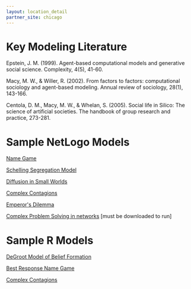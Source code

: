 ```yaml
---
layout: location_detail
partner_site: chicago
---
```


# Key Modeling Literature
Epstein, J. M. (1999). Agent-based computational models and generative social science. Complexity, 4(5), 41-60.

Macy, M. W., & Willer, R. (2002). From factors to factors: computational sociology and agent-based modeling. Annual review of sociology, 28(1), 143-166.

Centola, D. M., Macy, M. W., & Whelan, S. (2005). Social life in Silico: The science of artificial societies. The handbook of group research and practice, 273-281.

# Sample NetLogo Models
[Name Game](http://netlogoweb.org/web?url=http://modelingcommons.org/browse/5218/model_contents&name=Name%20Game)

[Schelling Segregation Model](http://netlogoweb.org/web?url=http://modelingcommons.org/browse/1466/model_contents&name=Schelling%20Segregation%20Model)

[Diffusion in Small Worlds](http://netlogoweb.org/web?url=http://modelingcommons.org/browse/5217/model_contents&name=Diffusion%20In%20Small%20Worlds)

[Complex Contagions](http://netlogoweb.org/web?url=http://modelingcommons.org/browse/5216/model_contents&name=Complex%20Contagions)

[Emperor's Dilemma](http://netlogoweb.org/web?url=http://modelingcommons.org/browse/5215/model_contents&name=Emperor%27s%20Dilemma)

[Complex Problem Solving in networks](http://netlogoweb.org/web?url=http://modelingcommons.org/browse/5219/model_contents&name=Problem%20Solving%20in%20Networks) [must be downloaded to run]

# Sample R Models
[DeGroot Model of Belief Formation](https://github.com/joshua-a-becker/degroot-simulation)

[Best Response Name Game](https://github.com/NetworkDynamicsGroup/BestResponseNameGame/blob/master/BestResponseNameGame.R)

[Complex Contagions](https://github.com/compsocialscience/summer-institute/blob/master/2018/chicago/complex_contagions.R)